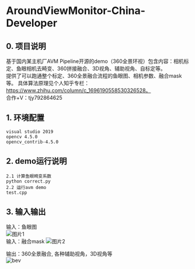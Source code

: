 # AroundViewMonitor-China-Developer
## 0. 项目说明  
基于国内某主机厂AVM Pipeline开源的demo（360全景环视）包含内容：相机标定、鱼眼相机去畸变、360拼接融合、3D视角、辅助视角、自标定等。  
提供了可以跑通整个标定、360全景融合流程的鱼眼图、相机参数、融合mask等。
具体算法原理见个人知乎专栏：https://www.zhihu.com/column/c_1696190558530326528。  
合作+V：tjy792864625



## 1. 环境配置  
```
visual studio 2019
opencv 4.5.0
opencv_contrib-4.5.0
```

## 2. demo运行说明
```
2.1 计算鱼眼畸变系数
python correct.py
2.2 运行avm demo
test.cpp
```

## 3. 输入输出  
输入：鱼眼图  
![图片1](https://github.com/user-attachments/assets/0aae2cd7-1046-479c-bf56-ae19bb2c6ee4)  
输入：融合mask
![图片2](https://github.com/user-attachments/assets/ae246ea5-3a60-4861-990c-7763bb252464)  

输出：360全景融合, 各种辅助视角，3D视角等  
![bev](https://github.com/user-attachments/assets/ed942443-6e68-45a1-91e1-6bf99050e97d)  


